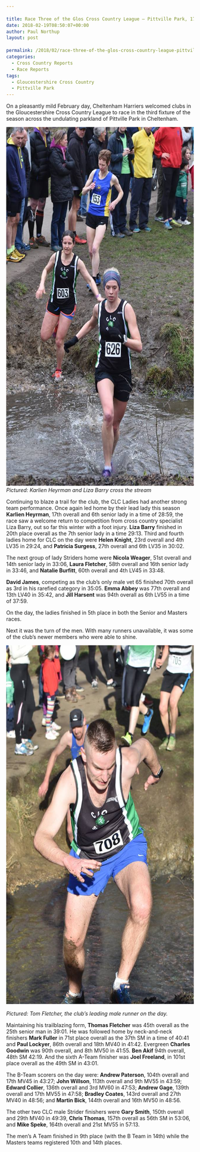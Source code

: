 ```yaml
---

title: Race Three of the Glos Cross Country League – Pittville Park, 17.2.18
date: 2018-02-19T08:50:07+00:00
author: Paul Northup
layout: post

permalink: /2018/02/race-three-of-the-glos-cross-country-league-pittville-park-17-2-18/
categories:
  - Cross Country Reports
  - Race Reports
tags:
  - Gloucestershire Cross Country
  - Pittville Park
---
```

On a pleasantly mild February day, Cheltenham Harriers welcomed clubs in the Gloucestershire Cross Country League to race in the third fixture of the season across the undulating parkland of Pittville Park in Cheltenham.


 <img src="/images/2018/02/Karlien-Liza-17.2.18.jpg" alt="Karlien-Liza-17.2.18" width="640" height="960" /></a><em>Pictured: Karlien Heyrman and Liza Barry cross the stream</em>
</p>

Continuing to blaze a trail for the club, the CLC Ladies had another strong team performance. Once again led home by their lead lady this season **Karlien Heyrman**, 17th overall and 6th senior lady in a time of 28:59, the race saw a welcome return to competition from cross country specialist Liza Barry, out so far this winter with a foot injury. **Liza Barry** finished in 20th place overall as the 7th senior lady in a time 29:13. Third and fourth ladies home for CLC on the day were **Helen Knight**, 23rd overall and 4th LV35 in 29:24, and **Patricia Surgess**, 27th overall and 6th LV35 in 30:02.

The next group of lady Striders home were **Nicola Weager**, 51st overall and 14th senior lady in 33:06, **Laura Fletcher**, 58th overall and 16th senior lady in 33:46, and **Natalie Burfitt**, 60th overall and 4th LV45 in 33:48.

**David James**, competing as the club’s only male vet 65 finished 70th overall as 3rd in his rarefied category in 35:05. **Emma Abbey** was 77th overall and 13th LV40 in 35:42, and **Jill Harsent** was 94th overall as 6th LV55 in a time of 37:59.

On the day, the ladies finished in 5th place in both the Senior and Masters races.

Next it was the turn of the men. With many runners unavailable, it was some of the club’s newer members who were able to shine.

<img src="/images/2018/02/Tom-Fletcher-2-17.2.18.jpg" alt="Tom-Fletcher-2-17.2.18" width="640" height="960" />

<p>
  <em>Pictured: Tom Fletcher, the club’s leading male runner on the day.</em>
</p>

Maintaining his trailblazing form, **Thomas Fletcher** was 45th overall as the 25th senior man in 39:01. He was followed home by neck-and-neck finishers **Mark Fuller** in 71st place overall as the 37th SM in a time of 40:41 and **Paul Lockyer**, 86th overall and 18th MV40 in 41:42. Evergreen **Charles Goodwin** was 90th overall, and 8th MV50 in 41:55. **Ben Akif** 94th overall, 48th SM 42:19. And the sixth A-Team finisher was **Joel Freeland**, in 101st place overall as the 49th SM in 43:01.

The B-Team scorers on the day were: **Andrew Paterson**, 104th overall and 17th MV45 in 43:27; **John Willson**, 113th overall and 9th MV55 in 43:59; **Edward Collier**, 136th overall and 3rd MV60 in 47:53; **Andrew Gage**, 139th overall and 17th MV55 in 47:58; **Bradley Coates**, 143rd overall and 27th MV40 in 48:56; and **Martin Bick**, 144th overall and 16th MV50 in 48:56.

The other two CLC male Strider finishers were **Gary Smith**, 150th overall and 29th MV40 in 49:39, **Chris Thomas**, 157th overall as 56th SM in 53:06, and **Mike Speke**, 164th overall and 21st MV55 in 57:13.

The men’s A Team finished in 9th place (with the B Team in 14th) while the Masters teams registered 10th and 14th places.